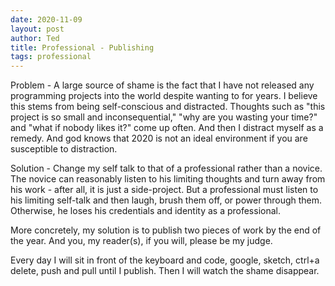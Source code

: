 ```yaml
---
date: 2020-11-09
layout: post
author: Ted
title: Professional - Publishing
tags: professional
---
```

Problem - A large source of shame is the fact that I have not released any programming projects into the world despite wanting to for years. I believe this stems from being self-conscious and distracted. Thoughts such as "this project is so small and inconsequential," "why are you wasting your time?" and "what if nobody likes it?" come up often. And then I distract myself as a remedy. And god knows that 2020 is not an ideal environment if you are susceptible to distraction.

Solution - Change my self talk to that of a professional rather than a novice. The novice can reasonably listen to his limiting thoughts and turn away from his work - after all, it is just a side-project. But a professional must listen to his limiting self-talk and then laugh, brush them off, or power through them. Otherwise, he loses his credentials and identity as a professional. 

More concretely, my solution is to publish two pieces of work by the end of the year. And you, my reader(s), if you will, please be my judge. 

Every day I will sit in front of the keyboard and code, google, sketch, ctrl+a delete, push and pull until I publish. Then I will watch the shame disappear. 

